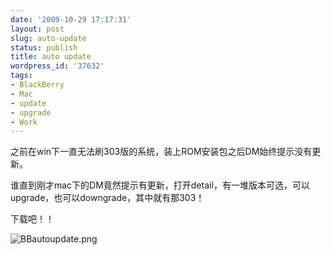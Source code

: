 ```yaml
---
date: '2009-10-29 17:17:31'
layout: post
slug: auto-update
status: publish
title: auto update
wordpress_id: '37632'
tags:
- BlackBerry
- Mac
- update
- upgrade
- Work
---
```


之前在win下一直无法刷303版的系统，装上ROM安装包之后DM始终提示没有更新。

谁直到刚才mac下的DM竟然提示有更新，打开detail，有一堆版本可选，可以upgrade，也可以downgrade，其中就有那303！

下载吧！！

![BBautoupdate.png](http://edwardtoday.yo2.cn/wp-content/uploads/189/18913/2009/10/bbautoupdate.png)
